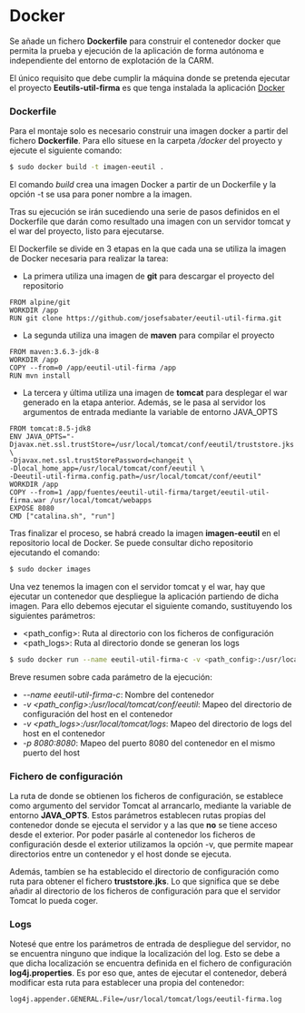 # Docker

Se añade un fichero **Dockerfile** para construir el contenedor docker que permita la prueba y ejecución de la aplicación de forma autónoma e independiente del entorno de explotación de la CARM.

El único requisito que debe cumplir la máquina donde se pretenda ejecutar el proyecto **Eeutils-util-firma** es que tenga instalada la aplicación [Docker](https://www.docker.com/)

### Dockerfile

Para el montaje solo es necesario construir una imagen docker a partir del fichero **Dockerfile**. Para ello situese en la carpeta */docker* del proyecto y ejecute el siguiente comando:

```sh
$ sudo docker build -t imagen-eeutil .
```

El comando *build* crea una imagen Docker a partir de un Dockerfile y la opción -t se usa para poner nombre a la imagen. 

Tras su ejecución se irán sucediendo una serie de pasos definidos en el Dockerfile que darán como resultado una imagen con un servidor tomcat y el war del proyecto, listo para ejecutarse.

El Dockerfile se divide en 3 etapas en la que cada una se utiliza la imagen de Docker necesaria para realizar la tarea:

* La primera utiliza una imagen de **git** para descargar el proyecto del repositorio
```docker 
FROM alpine/git
WORKDIR /app
RUN git clone https://github.com/josefsabater/eeutil-util-firma.git
```

* La segunda utiliza una imagen de **maven** para compilar el proyecto
```docker 
FROM maven:3.6.3-jdk-8
WORKDIR /app
COPY --from=0 /app/eeutil-util-firma /app
RUN mvn install 
```

* La tercera y última utiliza una imagen de **tomcat** para desplegar el war generado en la etapa anterior. Además, se le pasa al servidor los argumentos de entrada mediante la variable de entorno JAVA_OPTS
```docker
FROM tomcat:8.5-jdk8
ENV JAVA_OPTS="-Djavax.net.ssl.trustStore=/usr/local/tomcat/conf/eeutil/truststore.jks \
-Djavax.net.ssl.trustStorePassword=changeit \
-Dlocal_home_app=/usr/local/tomcat/conf/eeutil \
-Deeutil-util-firma.config.path=/usr/local/tomcat/conf/eeutil"
WORKDIR /app
COPY --from=1 /app/fuentes/eeutil-util-firma/target/eeutil-util-firma.war /usr/local/tomcat/webapps
EXPOSE 8080
CMD ["catalina.sh", "run"]
```

Tras finalizar el proceso, se habrá creado la imagen **imagen-eeutil** en el repositorio local de Docker. Se puede consultar dicho repositorio ejecutando el comando:

```sh
$ sudo docker images
```

Una vez tenemos la imagen con el servidor tomcat y el war, hay que ejecutar un contenedor que despliegue la aplicación partiendo de dicha imagen. Para ello debemos ejecutar el siguiente comando, sustituyendo los siguientes parámetros:

* <path_config>: Ruta al directorio con los ficheros de configuración
* <path_logs>: Ruta al directorio donde se generan los logs

```sh
$ sudo docker run --name eeutil-util-firma-c -v <path_config>:/usr/local/tomcat/conf/eeutil -v <path_logs>:/usr/local/tomcat/logs -p 8080:8080 eeutil-util-firma-i
```

Breve resumen sobre cada parámetro de la ejecución:
* *--name eeutil-util-firma-c*: Nombre del contenedor 
* *-v <path_config>:/usr/local/tomcat/conf/eeutil*: Mapeo del directorio de configuración del host en el contenedor
* *-v <path_logs>:/usr/local/tomcat/logs*: Mapeo del directorio de logs del host en el contenedor
* *-p 8080:8080*: Mapeo del puerto 8080 del contenedor en el mismo puerto del host

### Fichero de configuración
La ruta de donde se obtienen los ficheros de configuración, se establece como argumento del servidor Tomcat al arrancarlo, mediante la variable de entorno **JAVA_OPTS**. Estos parámetros establecen rutas propias del contenedor donde se ejecuta el servidor y a las que **no** se tiene acceso desde el exterior. Por poder pasárle al contenedor los ficheros de configuración desde el exterior utilizamos la opción -v, que permite mapear directorios entre un contenedor y el host donde se ejecuta.

Además, tambíen se ha establecido el directorio de configuración como ruta para obtener el fichero **truststore.jks**. Lo que significa que se debe añadir al directorio de los ficheros de configuración para que el servidor Tomcat lo pueda coger. 

### Logs
Notesé que entre los parámetros de entrada de despliegue del servidor, no se encuentra ninguno que indique la localización del log. Esto se debe a que dicha localización se encuentra definida en el fichero de configuración **log4j.properties**. Es por eso que, antes de ejecutar el contenedor, deberá modificar esta ruta para establecer una propia del contenedor:

```
log4j.appender.GENERAL.File=/usr/local/tomcat/logs/eeutil-firma.log
```
